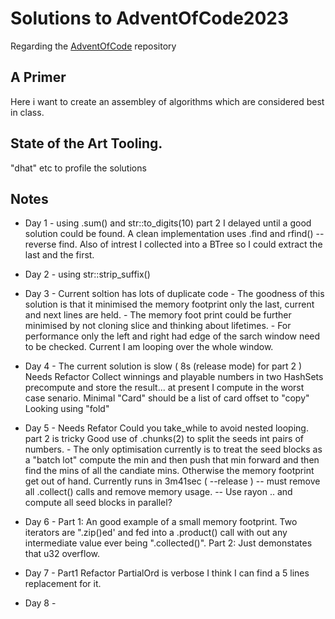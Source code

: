 # Solutions to AdventOfCode2023

Regarding the [AdventOfCode](https://adventofcode.com/) repository

## A Primer

Here i want to create an assembley of algorithms which are considered best in class.

##  State of the Art Tooling.

"dhat" etc to profile the solutions

## Notes

- Day  1 - using .sum() and str::to_digits(10)
           part 2
           I delayed until a good solution could be found.
           A clean implementation uses .find and rfind() -- reverse find.
           Also of intrest I collected into a BTree so I could extract the
           last and the first.

- Day  2 - using str::strip_suffix()

- Day  3 - Current soltion has lots of duplicate code
            - The goodness of this solution is that it minimised the memory footprint
              only the last, current and next lines are held.
            - The memory foot print could be further minimised by not cloning slice and
              thinking about lifetimes.
            - For performance only the left and right had edge of the sarch window need to
              be checked. Current I am looping over the whole window.

- Day  4 - The current solution is slow ( 8s (release mode) for part 2 )
           Needs Refactor
                Collect winnings and playable numbers in two HashSets
                precompute and store the result... at present I compute in the
                worst case senario.
                Minimal "Card" should be a list of card offset to "copy"
                Looking using "fold"

- Day  5 - Needs Refator
              Could you take_while to avoid nested looping.
              part 2 is tricky
              Good use of .chunks(2) to split the seeds int pairs of numbers.
              - The only optimisation currently is to treat the seed blocks
              as a "batch lot" compute the min and then push that min forward and then find
              the mins of all the candiate mins. Otherwise the memory footprint get out of hand.
              Currently runs in 3m41sec ( --release )
               -- must remove all .collect() calls and remove memory usage.
               -- Use rayon .. and compute all seed blocks in parallel?

- Day  6 - Part 1:  An good example of a small memory footprint.
            Two iterators are ".zip()ed' and fed into a .product() call with out any
            intermediate value ever being ".collected()".
            Part 2: Just demonstates that u32 overflow.

- Day  7 - Part1 Refactor PartialOrd is verbose
           I think I can find a 5 lines replacement for it.

- Day  8 -